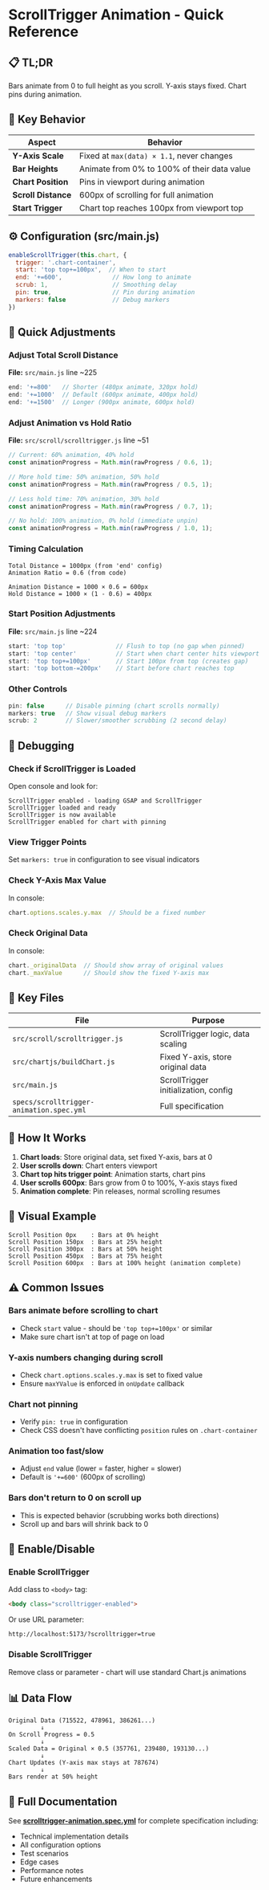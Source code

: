 # ScrollTrigger Animation - Quick Reference

## 📋 TL;DR

Bars animate from 0 to full height as you scroll. Y-axis stays fixed. Chart pins during animation.

## 🎯 Key Behavior

| Aspect | Behavior |
|--------|----------|
| **Y-Axis Scale** | Fixed at `max(data) × 1.1`, never changes |
| **Bar Heights** | Animate from 0% to 100% of their data value |
| **Chart Position** | Pins in viewport during animation |
| **Scroll Distance** | 600px of scrolling for full animation |
| **Start Trigger** | Chart top reaches 100px from viewport top |

## ⚙️ Configuration (src/main.js)

```javascript
enableScrollTrigger(this.chart, {
  trigger: '.chart-container',
  start: 'top top+=100px',  // When to start
  end: '+=600',              // How long to animate
  scrub: 1,                  // Smoothing delay
  pin: true,                 // Pin during animation
  markers: false             // Debug markers
})
```

## 🔧 Quick Adjustments

### Adjust Total Scroll Distance
**File:** `src/main.js` line ~225
```javascript
end: '+=800'   // Shorter (480px animate, 320px hold)
end: '+=1000'  // Default (600px animate, 400px hold)
end: '+=1500'  // Longer (900px animate, 600px hold)
```

### Adjust Animation vs Hold Ratio
**File:** `src/scroll/scrolltrigger.js` line ~51
```javascript
// Current: 60% animation, 40% hold
const animationProgress = Math.min(rawProgress / 0.6, 1);

// More hold time: 50% animation, 50% hold
const animationProgress = Math.min(rawProgress / 0.5, 1);

// Less hold time: 70% animation, 30% hold  
const animationProgress = Math.min(rawProgress / 0.7, 1);

// No hold: 100% animation, 0% hold (immediate unpin)
const animationProgress = Math.min(rawProgress / 1.0, 1);
```

### Timing Calculation
```
Total Distance = 1000px (from 'end' config)
Animation Ratio = 0.6 (from code)

Animation Distance = 1000 × 0.6 = 600px
Hold Distance = 1000 × (1 - 0.6) = 400px
```

### Start Position Adjustments
**File:** `src/main.js` line ~224
```javascript
start: 'top top'              // Flush to top (no gap when pinned)
start: 'top center'           // Start when chart center hits viewport center
start: 'top top+=100px'       // Start 100px from top (creates gap)
start: 'top bottom-=200px'    // Start before chart reaches top
```

### Other Controls
```javascript
pin: false      // Disable pinning (chart scrolls normally)
markers: true   // Show visual debug markers
scrub: 2        // Slower/smoother scrubbing (2 second delay)
```

## 🐛 Debugging

### Check if ScrollTrigger is Loaded
Open console and look for:
```
ScrollTrigger enabled - loading GSAP and ScrollTrigger
ScrollTrigger loaded and ready
ScrollTrigger is now available
ScrollTrigger enabled for chart with pinning
```

### View Trigger Points
Set `markers: true` in configuration to see visual indicators

### Check Y-Axis Max Value
In console:
```javascript
chart.options.scales.y.max  // Should be a fixed number
```

### Check Original Data
In console:
```javascript
chart._originalData  // Should show array of original values
chart._maxValue      // Should show the fixed Y-axis max
```

## 📁 Key Files

| File | Purpose |
|------|---------|
| `src/scroll/scrolltrigger.js` | ScrollTrigger logic, data scaling |
| `src/chartjs/buildChart.js` | Fixed Y-axis, store original data |
| `src/main.js` | ScrollTrigger initialization, config |
| `specs/scrolltrigger-animation.spec.yml` | Full specification |

## 🔄 How It Works

1. **Chart loads**: Store original data, set fixed Y-axis, bars at 0
2. **User scrolls down**: Chart enters viewport
3. **Chart top hits trigger point**: Animation starts, chart pins
4. **User scrolls 600px**: Bars grow from 0 to 100%, Y-axis stays fixed
5. **Animation complete**: Pin releases, normal scrolling resumes

## 🎨 Visual Example

```
Scroll Position 0px    : Bars at 0% height
Scroll Position 150px  : Bars at 25% height
Scroll Position 300px  : Bars at 50% height  
Scroll Position 450px  : Bars at 75% height
Scroll Position 600px  : Bars at 100% height (animation complete)
```

## ⚠️ Common Issues

### Bars animate before scrolling to chart
- Check `start` value - should be `'top top+=100px'` or similar
- Make sure chart isn't at top of page on load

### Y-axis numbers changing during scroll
- Check `chart.options.scales.y.max` is set to fixed value
- Ensure `maxYValue` is enforced in `onUpdate` callback

### Chart not pinning
- Verify `pin: true` in configuration
- Check CSS doesn't have conflicting `position` rules on `.chart-container`

### Animation too fast/slow
- Adjust `end` value (lower = faster, higher = slower)
- Default is `'+=600'` (600px of scrolling)

### Bars don't return to 0 on scroll up
- This is expected behavior (scrubbing works both directions)
- Scroll up and bars will shrink back to 0

## 🚀 Enable/Disable

### Enable ScrollTrigger
Add class to `<body>` tag:
```html
<body class="scrolltrigger-enabled">
```

Or use URL parameter:
```
http://localhost:5173/?scrolltrigger=true
```

### Disable ScrollTrigger
Remove class or parameter - chart will use standard Chart.js animations

## 📊 Data Flow

```
Original Data (715522, 478961, 386261...)
         ↓
On Scroll Progress = 0.5
         ↓
Scaled Data = Original × 0.5 (357761, 239480, 193130...)
         ↓
Chart Updates (Y-axis max stays at 787674)
         ↓
Bars render at 50% height
```

## 🔗 Full Documentation

See **[scrolltrigger-animation.spec.yml](./scrolltrigger-animation.spec.yml)** for complete specification including:
- Technical implementation details
- All configuration options
- Test scenarios
- Edge cases
- Performance notes
- Future enhancements

